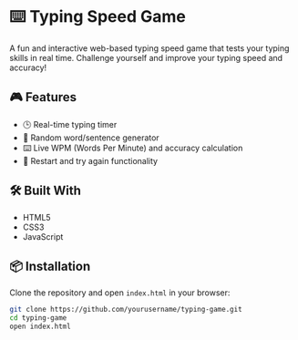 # ⌨️ Typing Speed Game

A fun and interactive web-based typing speed game that tests your typing skills in real time. Challenge yourself and improve your typing speed and accuracy!

## 🎮 Features

- 🕒 Real-time typing timer
- 📄 Random word/sentence generator
- ⌨️ Live WPM (Words Per Minute) and accuracy calculation
- 🔁 Restart and try again functionality

## 🛠️ Built With

- HTML5
- CSS3
- JavaScript

  
## 📦 Installation

Clone the repository and open `index.html` in your browser:

```bash
git clone https://github.com/yourusername/typing-game.git
cd typing-game
open index.html
